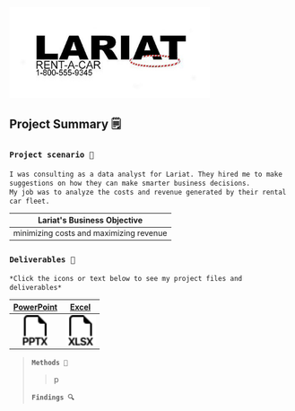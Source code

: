 [<img src="images/dynamic/lariat-logo.jpg" width="358px">](https://github.com/bradfordjohnson/lariat-rentals/blob/main/README.md)

## Project Summary 🗒️
### `Project scenario 🧭`
```
I was consulting as a data analyst for Lariat. They hired me to make suggestions on how they can make smarter business decisions.
My job was to analyze the costs and revenue generated by their rental car fleet. 
```
| **Lariat's Business Objective** |
|---|
| minimizing costs and maximizing revenue |

### `Deliverables 📂`
```
*Click the icons or text below to see my project files and deliverables*
```
| [PowerPoint](https://1drv.ms/p/s!Ahpkb3AfX4xfhLwtwCAS3g6L6ZA6sQ?e=3JhUY6) | [Excel](https://1drv.ms/x/s!Ahpkb3AfX4xfhLw5nv0BCOoHdWSS5g?e=knZCre) |
|:---:|:---:|
| [<img src="images/static/filetype-pptx.svg" width="54px">](https://1drv.ms/p/s!Ahpkb3AfX4xfhLwtwCAS3g6L6ZA6sQ?e=3JhUY6) | [<img src="images/static/filetype-xlsx.svg" width="54px">](https://1drv.ms/x/s!Ahpkb3AfX4xfhLw5nv0BCOoHdWSS5g?e=knZCre) |
>
> **`Methods 🔧`**
> > p
> 
> **`Findings 🔍`**
